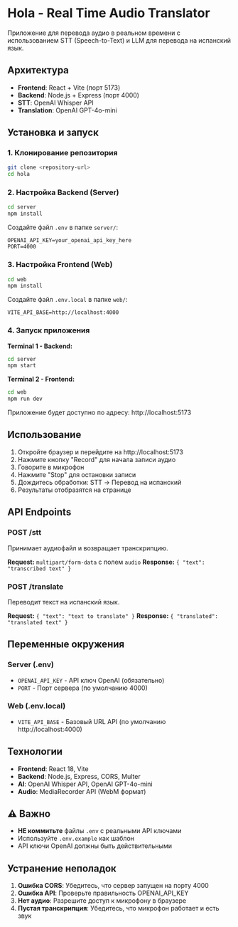 # Hola - Real Time Audio Translator

Приложение для перевода аудио в реальном времени с использованием STT (Speech-to-Text) и LLM для перевода на испанский язык.

## Архитектура

- **Frontend**: React + Vite (порт 5173)
- **Backend**: Node.js + Express (порт 4000)
- **STT**: OpenAI Whisper API
- **Translation**: OpenAI GPT-4o-mini

## Установка и запуск

### 1. Клонирование репозитория
```bash
git clone <repository-url>
cd hola
```

### 2. Настройка Backend (Server)

```bash
cd server
npm install
```

Создайте файл `.env` в папке `server/`:
```env
OPENAI_API_KEY=your_openai_api_key_here
PORT=4000
```

### 3. Настройка Frontend (Web)

```bash
cd web
npm install
```

Создайте файл `.env.local` в папке `web/`:
```env
VITE_API_BASE=http://localhost:4000
```

### 4. Запуск приложения

**Terminal 1 - Backend:**
```bash
cd server
npm start
```

**Terminal 2 - Frontend:**
```bash
cd web
npm run dev
```

Приложение будет доступно по адресу: http://localhost:5173

## Использование

1. Откройте браузер и перейдите на http://localhost:5173
2. Нажмите кнопку "Record" для начала записи аудио
3. Говорите в микрофон
4. Нажмите "Stop" для остановки записи
5. Дождитесь обработки: STT → Перевод на испанский
6. Результаты отобразятся на странице

## API Endpoints

### POST /stt
Принимает аудиофайл и возвращает транскрипцию.

**Request:** `multipart/form-data` с полем `audio`
**Response:** `{ "text": "transcribed text" }`

### POST /translate
Переводит текст на испанский язык.

**Request:** `{ "text": "text to translate" }`
**Response:** `{ "translated": "translated text" }`

## Переменные окружения

### Server (.env)
- `OPENAI_API_KEY` - API ключ OpenAI (обязательно)
- `PORT` - Порт сервера (по умолчанию 4000)

### Web (.env.local)
- `VITE_API_BASE` - Базовый URL API (по умолчанию http://localhost:4000)

## Технологии

- **Frontend**: React 18, Vite
- **Backend**: Node.js, Express, CORS, Multer
- **AI**: OpenAI Whisper API, OpenAI GPT-4o-mini
- **Audio**: MediaRecorder API (WebM формат)

## ⚠️ Важно

- **НЕ коммитьте** файлы `.env` с реальными API ключами
- Используйте `.env.example` как шаблон
- API ключи OpenAI должны быть действительными

## Устранение неполадок

1. **Ошибка CORS**: Убедитесь, что сервер запущен на порту 4000
2. **Ошибка API**: Проверьте правильность OPENAI_API_KEY
3. **Нет аудио**: Разрешите доступ к микрофону в браузере
4. **Пустая транскрипция**: Убедитесь, что микрофон работает и есть звук
